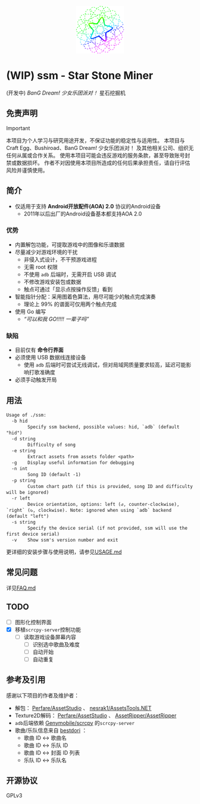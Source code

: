 <p align="center">
    <img src="imgs/icon.svg" width="128" height="128" alt="ssm"/>
</p>

# (WIP) ssm - Star Stone Miner
(开发中) *BanG Dream! 少女乐团派对！* 星石挖掘机

## 免责声明
> [!IMPORTANT]
> 本项目为个人学习与研究用途开发，不保证功能的稳定性与适用性。
> 本项目与 Craft Egg、Bushiroad、BanG Dream! 少女乐团派对！ 及其他相关公司、组织无任何从属或合作关系。
> 使用本项目可能会违反游戏的服务条款，甚至导致账号封禁或数据损坏。
> 作者不对因使用本项目所造成的任何后果承担责任，请自行评估风险并谨慎使用。

## 简介
- 仅适用于支持 **Android开放配件(AOA) 2.0** 协议的Android设备
	 - 2011年以后出厂的Android设备基本都支持AOA 2.0

### 优势
- 内置解包功能，可提取游戏中的图像和乐谱数据
- 尽量减少对游戏环境的干扰
  - 非侵入式设计，不干预游戏进程
  - 无需 root 权限
  - 不使用 `adb` 后端时，无需开启 USB 调试
  - 不修改游戏安装包或数据
  - 触点可通过「显示点按操作反馈」看到
- 智能指针分配：采用图着色算法，用尽可能少的触点完成演奏
  - 理论上 99% 的谱面可仅用两个触点完成
- 使用 Go 编写
  - *“可以和我 GO!!!!! 一辈子吗”*

### 缺陷
- 目前仅有 **命令行界面**
- 必须使用 USB 数据线连接设备
  - 使用 `adb` 后端时可尝试无线调试，但对局域网质量要求较高，延迟可能影响打歌准确度
- 必须手动触发开局

## 用法
```
Usage of ./ssm:
  -b hid
    	Specify ssm backend, possible values: hid, `adb` (default "hid")
  -d string
    	Difficulty of song
  -e string
    	Extract assets from assets folder <path>
  -g	Display useful information for debugging
  -n int
    	Song ID (default -1)
  -p string
    	Custom chart path (if this is provided, song ID and difficulty will be ignored)
  -r left
    	Device orientation, options: left (↺, counter-clockwise), `right` (↻, clockwise). Note: ignored when using `adb` backend (default "left")
  -s string
    	Specify the device serial (if not provided, ssm will use the first device serial)
  -v	Show ssm's version number and exit
```
更详细的安装步骤与使用说明，请参见[USAGE.md](./docs/USAGE.md)

## 常见问题
详见[FAQ.md](./docs/FAQ.md)

## TODO
- [ ] 图形化控制界面
- [X] 移植`scrcpy-server`控制功能
	- [ ] 读取游戏设备屏幕内容
        - [ ] 识别选中歌曲及难度
        - [ ] 自动开始
        - [ ] 自动重复

## 参考及引用
感谢以下项目的作者及维护者：
- 解包： [Perfare/AssetStudio](https://github.com/Perfare/AssetStudio.git) 、 [nesrak1/AssetsTools.NET](https://github.com/nesrak1/AssetsTools.NET.git)
- Texture2D解码： [Perfare/AssetStudio](https://github.com/Perfare/AssetStudio.git) 、 [AssetRipper/AssetRipper](https://github.com/AssetRipper/AssetRipper.git)
- `adb`后端依赖 [Genymobile/scrcpy](https://github.com/Genymobile/scrcpy) 的`scrcpy-server`
- 歌曲/乐队信息来自 [bestdori](https://bestdori.com) ：
    - 歌曲 ID ↔ 歌曲名
    - 歌曲 ID ↔ 乐队 ID
    - 歌曲 ID ↔ 封面 ID 列表
    - 乐队 ID ↔ 乐队名

## 开源协议
GPLv3
